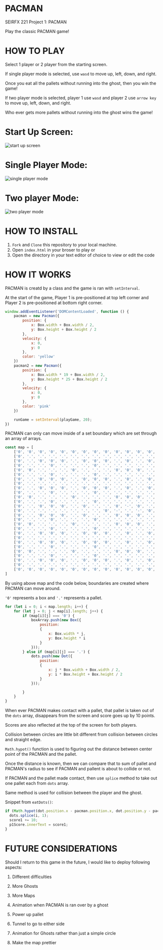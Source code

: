 # PACMAN

SEIRFX 221 Project 1: PACMAN

Play the classic PACMAN game!

# HOW TO PLAY

Select 1 player or 2 player from the starting screen.

If single player mode is selected, use `wasd` to move up, left, down, and right. 

Once you eat all the pallets without running into the ghost, then you win the game!

If two player mode is selected, player 1 use `wasd` and player 2 use `arrow key` to move up, left, down, and right.

Who ever gets more pallets without running into the ghost wins the game!

# Start Up Screen:

![start up screen](./img/startup.png)

# Single Player Mode:

![single player mode](./img/1p.png)

# Two player Mode: 

![two player mode](./img/2p.png)


# HOW TO INSTALL

1. `Fork` and `Clone` this repository to your local machine.
2. Open `index.html` in your broser to play or 
3. Open the directory in your text editor of choice to view or edit the code

# HOW IT WORKS
PACMAN is creatd by a class and the game is ran with `setInterval`. 

At the start of the game, Player 1 is pre-positioned at top left corner and Player 2 is pre-positioned at bottom right corner.
```javascript
window.addEventListener('DOMContentLoaded', function () {
    pacman = new Pacman({
        position: {
            x: Box.width + Box.width / 2,
            y: Box.height + Box.height / 2
        },
        velocity: {
            x: 0,
            y: 0
        },
        color: 'yellow'
    })
    pacman2 = new Pacman({
        position: {
            x: Box.width * 19 + Box.width / 2,
            y: Box.height * 25 + Box.height / 2
        },
        velocity: {
            x: 0,
            y: 0
        },
        color: 'pink'
    })

    runGame = setInterval(playGame, 20);
})
```
PACMAN can only can move inside of a set boundary which are set through an array of arrays.  
```javascript
const map = [
    ['0', '0', '0', '0', '0', '0', '0', '0', '0', '0', '0', '0', '0', '0', '0', '0', '0', '0', '0', '0', '0'],
    ['0', '.', '.', '.', '.', '.', '.', '.', '.', '.', '.', '.', '.', '.', '.', '.', '.', '.', '.', '.', '0'],
    ['0', '.', '0', '0', '0', '.', '0', '0', '0', '.', '0', '.', '0', '0', '0', '.', '0', '0', '0', '.', '0'],
    ['0', '.', '.', '0', '.', '.', '.', '0', '.', '.', '.', '.', '.', '0', '.', '.', '.', '0', '.', '.', '0'],
    ['0', '0', '.', '.', '.', '0', '.', '.', '.', '0', '0', '0', '.', '.', '.', '0', '.', '.', '.', '0', '0'],
    ['0', '.', '.', '0', '.', '.', '.', '0', '.', '.', '.', '.', '.', '0', '.', '.', '.', '0', '.', '.', '0'],
    ['0', '.', '0', '0', '0', '.', '0', '0', '0', '.', '0', '.', '0', '0', '0', '.', '0', '0', '0', '.', '0'],
    ['0', '.', '.', '.', '.', '.', '.', '.', '.', '.', '.', '.', '.', '.', '.', '.', '.', '.', '.', '.', '0'],
    ['0', '.', '0', '0', '0', '.', '0', '0', '0', '.', '0', '.', '0', '0', '0', '.', '0', '0', '0', '.', '0'],
    ['0', '.', '.', '0', '.', '.', '.', '0', '.', '.', '.', '.', '.', '0', '.', '.', '.', '0', '.', '.', '0'],
    ['0', '0', '.', '.', '.', '0', '.', '.', '.', '0', '0', '0', '.', '.', '.', '0', '.', '.', '.', '0', '0'],
    ['0', '.', '.', '0', '.', '.', '.', '0', '.', '.', '.', '.', '.', '0', '.', '.', '.', '0', '.', '.', '0'],
    ['0', '.', '0', '0', '0', '.', '0', '.', '.', '0', '-', '0', '.', '.', '0', '.', '0', '0', '0', '.', '0'],
    ['0', '.', '.', '.', '.', '.', '.', '.', '0', '-', '.', '-', '0', '.', '.', '.', '.', '.', '.', '.', '0'],
    ['0', '.', '0', '0', '0', '.', '0', '.', '.', '0', '0', '0', '.', '.', '0', '.', '0', '0', '0', '.', '0'],
    ['0', '.', '.', '0', '.', '.', '.', '0', '.', '.', '.', '.', '.', '0', '.', '.', '.', '0', '.', '.', '0'],
    ['0', '0', '.', '.', '.', '0', '.', '.', '.', '0', '0', '0', '.', '.', '.', '0', '.', '.', '.', '0', '0'],
    ['0', '.', '.', '0', '.', '.', '.', '0', '.', '.', '.', '.', '.', '0', '.', '.', '.', '0', '.', '.', '0'],
    ['0', '.', '0', '0', '0', '.', '0', '0', '0', '.', '0', '.', '0', '0', '0', '.', '0', '0', '0', '.', '0'],
    ['0', '.', '.', '.', '.', '.', '.', '.', '.', '.', '.', '.', '.', '.', '.', '.', '.', '.', '.', '.', '0'],
    ['0', '.', '0', '0', '0', '.', '0', '0', '0', '.', '0', '.', '0', '0', '0', '.', '0', '0', '0', '.', '0'],
    ['0', '.', '.', '0', '.', '.', '.', '0', '.', '.', '.', '.', '.', '0', '.', '.', '.', '0', '.', '.', '0'],
    ['0', '0', '.', '.', '.', '0', '.', '.', '.', '0', '0', '0', '.', '.', '.', '0', '.', '.', '.', '0', '0'],
    ['0', '.', '.', '0', '.', '.', '.', '0', '.', '.', '.', '.', '.', '0', '.', '.', '.', '0', '.', '.', '0'],
    ['0', '.', '0', '0', '0', '.', '0', '0', '0', '.', '0', '.', '0', '0', '0', '.', '0', '0', '0', '.', '0'],
    ['0', '.', '.', '.', '.', '.', '.', '.', '.', '.', '.', '.', '.', '.', '.', '.', '.', '.', '.', '.', '0'],
    ['0', '0', '0', '0', '0', '0', '0', '0', '0', '0', '0', '0', '0', '0', '0', '0', '0', '0', '0', '0', '0']
]
```
By using above map and the code below, boundaries are created where PACMAN can move around.

`'0'` represents a box and `'.'` represents a pallet.
```javascript
for (let i = 0; i < map.length; i++) {
    for (let j = 0; j < map[i].length; j++) {
        if (map[i][j] === '0') {
            boxArray.push(new Box({
                position:
                {
                    x: Box.width * j,
                    y: Box.height * i
                }
            }));
        } else if (map[i][j] === '.') {
            dots.push(new Dot({
                position:
                {
                    x: j * Box.width + Box.width / 2,
                    y: i * Box.height + Box.height / 2
                }
            }));

        }
    }
}
```
When ever PACMAN makes contact with a pallet, that pallet is taken out of the `dots` array, disappears from the screen and score goes up by 10 points.

Scores are also reflected at the top of the screen for both players.

Collision between circles are little bit different from collision between circles and straight edge.  

`Math.hypot()` function is used to figuring out the distance between center point of the PACMAN and the pallet.  

Once the distance is known, then we can compare that to sum of pallet and PACMAN's radius to see if PACMAN and pallent is about to collide or not. 

If PACMAN and the pallet made contact, then use `splice` method to take out one pallet each from `dots` array.

Same method is used for collision between the player and the ghost.

Snippet from `eatDots()`:
```javascript
if (Math.hypot(dot.position.x - pacman.position.x, dot.position.y - pacman.position.y) < dot.radius + pacman.radius) {
  dots.splice(i, 1);
  score1 += 10;
  p1Score.innerText = score1;
}
```



# FUTURE CONSIDERATIONS
Should I return to this game in the future, I would like to deploy following aspects:

1. Different difficulties

2. More Ghosts

3. More Maps

4. Animation when PACMAN is ran over by a ghost

5. Power up pallet

6. Tunnel to go to either side

7. Animation for Ghosts rather than just a simple circle

8. Make the map prettier
